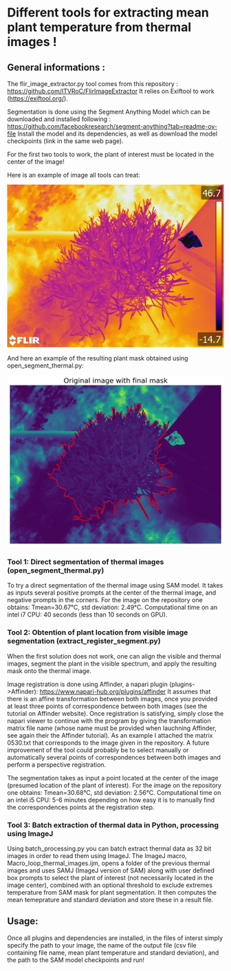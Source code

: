 # Different tools for extracting mean plant temperature from thermal images !

## General informations :
  
The flir_image_extractor.py tool comes from this repository : https://github.com/ITVRoC/FlirImageExtractor
It relies on Exiftool to work (https://exiftool.org/).

Segmentation is done using the Segment Anything Model which can be downloaded and installed following : https://github.com/facebookresearch/segment-anything?tab=readme-ov-file
Install the model and its dependencies, as well as download the model checkpoints (link in the same web page).

For  the first two tools to work, the plant of interest must be located in the center of the image! 

Here is an example of image all tools can treat:

![Screenshot](FLIR0530_T_SH_3_2.jpg)

And here an example of the resulting plant mask obtained using open_segment_thermal.py:

![Screenshot](result_segmentation.png)

### Tool 1: Direct segmentation of thermal images (open_segment_thermal.py)

To try a direct segmentation of the thermal image using SAM model. It takes as inputs several positive prompts at the center of the thermal image, and negative prompts in the corners.
For the image on the repository one obtains: Tmean=30.67°C, std deviation: 2.49°C. Computational time on an intel i7 CPU: 40 seconds (less than 10 seconds on GPU).

### Tool 2: Obtention of plant location from visible image segmentation (extract_register_segment.py)

When the first solution does not work, one can align the visible and thermal images, segment the plant in the visible spectrum, and apply the resulting mask onto the thermal image.

Image registration is done using Affinder, a napari plugin (plugins->Affinder): https://www.napari-hub.org/plugins/affinder 
It assumes that there is an affine transformation between both images, once you provided at least three points of correspondence between both images (see the tutorial on Affinder website). Once registration is satisfying, simply close the napari viewer to continue with the program by giving the transformation matrix file name (whose name must be provided when lauchning Affinder, see again their the Affinder tutorial). As an example I attached the matrix 0530.txt that corresponds to the image given in the repository.
A future improvement of the tool could probably be to select manually or automatically several points of correspondences between both images and perform a perspective registration.

The segmentation takes as input a point located at the center of the image (presumed location of the plant of interest).
For the image on the repository one obtains: Tmean=30.68°C, std deviation: 2.56°C. Computational time on an intel i5 CPU: 5-6 minutes depending on how easy it is to manually find the correspondences points at the registration step.

### Tool 3: Batch extraction of thermal data in Python, processing using ImageJ

Using batch_processing.py you can batch extract thermal data as 32 bit images in order to read them using ImageJ. The ImageJ macro, Macro_loop_thermal_images.ijm, opens a folder of the previous thermal images and uses SAMJ (ImageJ version of SAM) along with user defined box prompts to select the plant of interest (not necessarily located in the image center), combined with an optional threshold to exclude extremes temperature from SAM mask for plant segmentation. It then computes the mean temeprature and standard deviation and store these in a result file. 

## Usage:

Once all plugins and dependencies are installed, in the files of interst simply specify the path to your image, the name of the output file (csv file containing file name, mean plant temperature and standard deviation), and the path to the SAM model checkpoints and run!
